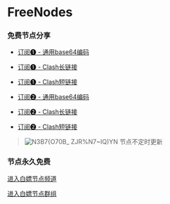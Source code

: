 # FreeNodes

### 免费节点分享

- [订阅❶ - 通用base64编码](https://raw.githubusercontent.com/Lewis-1217/FreeNodes/main/bpjzx1)
- [订阅❶ - Clash长链接](https://zhuanhuan.diga.workers.dev/sub?target=clash&url=https%3A%2F%2Fraw.githubusercontent.com%2FLewis-1217%2FFreeNodes%2Fmain%2Fbpjzx1&insert=false&emoji=true&list=false&tfo=false&scv=false&fdn=false&sort=false&new_name=true)
- [订阅❶ - Clash短链接](https://sourl.cn/eTHSqa)


- [订阅❷ - 通用base64编码](https://raw.githubusercontent.com/Lewis-1217/FreeNodes/main/bpjzx2)
- [订阅❷ - Clash长链接](https://zhuanhuan.diga.workers.dev/sub?target=clash&url=https%3A%2F%2Fraw.githubusercontent.com%2FLewis-1217%2FFreeNodes%2Fmain%2Fbpjzx2&insert=false&emoji=true&list=false&tfo=false&scv=false&fdn=false&sort=false&new_name=true)
- [订阅❷ - Clash短链接](https://sourl.cn/9pePV3)

>![N3B7{O70B_ ZJR%N7~IQ)YN](https://user-images.githubusercontent.com/74164888/169215281-bd8be7ba-fca3-42e7-a20e-71e0553e4801.png)
节点不定时更新


### 节点永久免费

<a href="https://t.me/bpjzx2">进入白嫖节点频道</a>

<a href="https://t.me/bpjzx1">进入白嫖节点群组</a>
